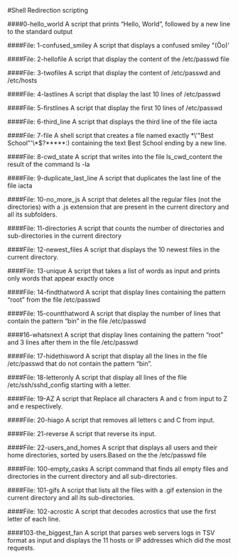 #Shell Redirection scripting

####0-hello_world
A script that prints “Hello, World”, followed by a new line to the standard output

####File: 1-confused_smiley
A script that displays a confused smiley "(Ôo)'

####File: 2-hellofile
A script that display the content of the /etc/passwd file

####File: 3-twofiles
A script that display the content of /etc/passwd and /etc/hosts

####File: 4-lastlines
A script that display the last 10 lines of /etc/passwd

####File: 5-firstlines
A script that display the first 10 lines of /etc/passwd

####File: 6-third_line
A script that displays the third line of the file iacta

####File: 7-file
A shell script that creates a file named exactly \*\\'"Best School"\'\\*$\?\*\*\*\*\*:) containing the text Best School ending by a new line.

####File: 8-cwd_state
A script that writes into the file ls_cwd_content the result of the command ls -la

####File: 9-duplicate_last_line
A script that duplicates the last line of the file iacta

####File: 10-no_more_js
A script that deletes all the regular files (not the directories) with a .js extension that are present in the current directory and all its subfolders.

####File: 11-directories
A script that counts the number of directories and sub-directories in the current directory

####File: 12-newest_files
A script that displays the 10 newest files in the current directory.

####File: 13-unique
A script that takes a list of words as input and prints only words that appear exactly once

####File: 14-findthatword
A script that display lines containing the pattern “root” from the file /etc/passwd

####File: 15-countthatword
A script that display the number of lines that contain the pattern “bin” in the file /etc/passwd

####16-whatsnext
A script that display lines containing the pattern “root” and 3 lines after them in the file /etc/passwd

####File: 17-hidethisword
A script that display all the lines in the file /etc/passwd that do not contain the pattern “bin”.

####File: 18-letteronly
A script that display all lines of the file /etc/ssh/sshd_config starting with a letter.

####File: 19-AZ
A script that Replace all characters A and c from input to Z and e respectively.

####File: 20-hiago
A script that removes all letters c and C from input.

####File: 21-reverse
A script that reverse its input.

####File: 22-users_and_homes
A script that displays all users and their home directories, sorted by users.Based on the the /etc/passwd file

####File: 100-empty_casks
A script command that finds all empty files and directories in the current directory and all sub-directories.

####File: 101-gifs
A script that lists all the files with a .gif extension in the current directory and all its sub-directories.

####File: 102-acrostic
A script that decodes acrostics that use the first letter of each line.

####103-the_biggest_fan
A script that parses web servers logs in TSV format as input and displays the 11 hosts or IP addresses which did the most requests.
